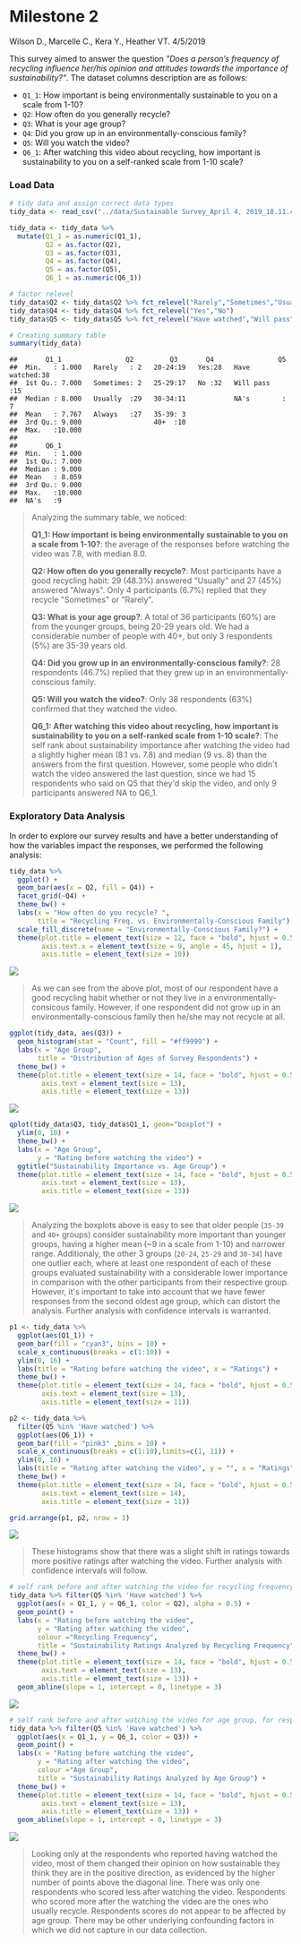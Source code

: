 Milestone 2
================
Wilson D., Marcelle C., Kera Y., Heather VT.
4/5/2019

This survey aimed to answer the question *"Does a person’s frequency of recycling influence her/his opinion and attitudes towards the importance of sustainability?"*. The dataset columns description are as follows:

-   `Q1_1`: How important is being environmentally sustainable to you on a scale from 1-10?
-   `Q2`: How often do you generally recycle?
-   `Q3`: What is your age group?
-   `Q4`: Did you grow up in an environmentally-conscious family?
-   `Q5`: Will you watch the video?
-   `Q6_1`: After watching this video about recycling, how important is sustainability to you on a self-ranked scale from 1-10 scale?

### Load Data

``` r
# tidy data and assign correct data types
tidy_data <- read_csv("../data/Sustainable Survey_April 4, 2019_18.11.csv", col_types = cols(.default = col_character()))[3:62,18:23]

tidy_data <- tidy_data %>% 
  mutate(Q1_1 = as.numeric(Q1_1),
         Q2 = as.factor(Q2),
         Q3 = as.factor(Q3),
         Q4 = as.factor(Q4),
         Q5 = as.factor(Q5),
         Q6_1 = as.numeric(Q6_1))

# factor relevel
tidy_data$Q2 <- tidy_data$Q2 %>% fct_relevel("Rarely","Sometimes","Usually","Always")
tidy_data$Q4 <- tidy_data$Q4 %>% fct_relevel("Yes","No")
tidy_data$Q5 <- tidy_data$Q5 %>% fct_relevel("Have watched","Will pass")
```

``` r
# Creating summary table
summary(tidy_data)
```

    ##       Q1_1                Q2         Q3       Q4                Q5    
    ##  Min.   : 1.000   Rarely   : 2   20-24:19   Yes:28   Have watched:38  
    ##  1st Qu.: 7.000   Sometimes: 2   25-29:17   No :32   Will pass   :15  
    ##  Median : 8.000   Usually  :29   30-34:11            NA's        : 7  
    ##  Mean   : 7.767   Always   :27   35-39: 3                             
    ##  3rd Qu.: 9.000                  40+  :10                             
    ##  Max.   :10.000                                                       
    ##                                                                       
    ##       Q6_1       
    ##  Min.   : 1.000  
    ##  1st Qu.: 7.000  
    ##  Median : 9.000  
    ##  Mean   : 8.059  
    ##  3rd Qu.: 9.000  
    ##  Max.   :10.000  
    ##  NA's   :9

> Analyzing the summary table, we noticed:
>
> **Q1\_1: How important is being environmentally sustainable to you on a scale from 1-10?**: the average of the responses before watching the video was 7.8, with median 8.0.
>
> **Q2: How often do you generally recycle?**: Most participants have a good recycling habit: 29 (48.3%) answered "Usually" and 27 (45%) answered "Always". Only 4 participants (6.7%) replied that they recycle "Sometimes" or "Rarely".
>
> **Q3: What is your age group?**: A total of 36 participants (60%) are from the younger groups, being 20-29 years old. We had a considerable number of people with 40+, but only 3 respondents (5%) are 35-39 years old.
>
> **Q4: Did you grow up in an environmentally-conscious family?**: 28 respondents (46.7%) replied that they grew up in an environmentally-conscious family.
>
> **Q5: Will you watch the video?**: Only 38 respondents (63%) confirmed that they watched the video.
>
> **Q6\_1: After watching this video about recycling, how important is sustainability to you on a self-ranked scale from 1-10 scale?**: The self rank about sustainability importance after watching the video had a slightly higher mean (8.1 vs. 7.8) and median (9 vs. 8) than the answers from the first question. However, some people who didn't watch the video answered the last question, since we had 15 respondents who said on Q5 that they'd skip the video, and only 9 participants answered NA to Q6\_1.

### Exploratory Data Analysis

In order to explore our survey results and have a better understanding of how the variables impact the responses, we performed the following analysis:

``` r
tidy_data %>% 
  ggplot() +
  geom_bar(aes(x = Q2, fill = Q4)) +
  facet_grid(~Q4) +
  theme_bw() +
  labs(x = "How often do you recycle? ",
       title = "Recycling Freq. vs. Environmentally-Conscious Family") +
  scale_fill_discrete(name = "Environmentally-Conscious Family?") +
  theme(plot.title = element_text(size = 12, face = "bold", hjust = 0.5),
        axis.text.x = element_text(size = 9, angle = 45, hjust = 1),
        axis.title = element_text(size = 10))
```

![](Milestone2_EDA_files/imgs/plot%20family%20vs.%20frequency-1.png)

> As we can see from the above plot, most of our respondent have a good recycling habit whether or not they live in a environmentally-consicous family. However, if one respondent did not grow up in an environmentally-conscious family then he/she may not recycle at all.

``` r
ggplot(tidy_data, aes(Q3)) +
  geom_histogram(stat = "Count", fill = "#ff9999") +
  labs(x = "Age Group",
       title = "Distribution of Ages of Survey Respondents") +
  theme_bw() +
  theme(plot.title = element_text(size = 14, face = "bold", hjust = 0.5),
        axis.text = element_text(size = 13),
        axis.title = element_text(size = 13))
```

![](Milestone2_EDA_files/imgs/age%20distribution-1.png)

``` r
qplot(tidy_data$Q3, tidy_data$Q1_1, geom="boxplot") +
  ylim(0, 10) +
  theme_bw() +
  labs(x = "Age Group",
       y = "Rating before watching the video") +
  ggtitle("Sustainability Importance vs. Age Group") +
  theme(plot.title = element_text(size = 14, face = "bold", hjust = 0.5),
        axis.text = element_text(size = 13),
        axis.title = element_text(size = 13))
```

![](Milestone2_EDA_files/imgs/plot%20age%20group%20vs.%20sustainability%20importance%20before%20watching%20the%20video-1.png)

> Analyzing the boxplots above is easy to see that older people (`35-39` and `40+` groups) consider sustainability more important than younger groups, having a higher mean (~9 in a scale from 1-10) and narrower range. Additionaly, the other 3 groups (`20-24`, `25-29` and `30-34`) have one outlier each, where at least one respondent of each of these groups evaluated sustainability with a considerable lower importance in comparison with the other participants from their respective group. However, it's important to take into account that we have fewer responses from the second oldest age group, which can distort the analysis. Further analysis with confidence intervals is warranted.

``` r
p1 <- tidy_data %>%
  ggplot(aes(Q1_1)) +
  geom_bar(fill = "cyan3", bins = 10) +
  scale_x_continuous(breaks = c(1:10)) +
  ylim(0, 16) +
  labs(title = "Rating before watching the video", x = "Ratings") +
  theme_bw() +
  theme(plot.title = element_text(size = 14, face = "bold", hjust = 0.5),
        axis.text = element_text(size = 13),
        axis.title = element_text(size = 11))

p2 <- tidy_data %>%
  filter(Q5 %in% 'Have watched') %>%
  ggplot(aes(Q6_1)) +
  geom_bar(fill = "pink3" ,bins = 10) +
  scale_x_continuous(breaks = c(1:10),limits=c(1, 11)) +
  ylim(0, 16) +
  labs(title = "Rating after watching the video", y = "", x = "Ratings") +
  theme_bw() +
  theme(plot.title = element_text(size = 14, face = "bold", hjust = 0.5),
        axis.text = element_text(size = 14),
        axis.title = element_text(size = 11))

grid.arrange(p1, p2, nrow = 1)
```

![](Milestone2_EDA_files/imgs/grouped%20bar-1.png)

> These histograms show that there was a slight shift in ratings towards more positive ratings after watching the video. Further analysis with confidence intervals will follow.

``` r
# self rank before and after watching the video for recycling frequency, for respondents who watched the video
tidy_data %>% filter(Q5 %in% 'Have watched') %>% 
  ggplot(aes(x = Q1_1, y = Q6_1, color = Q2), alpha = 0.5) +
  geom_point() +
  labs(x = "Rating before watching the video",
       y = "Rating after watching the video",
       colour ="Recycling Frequency",
       title = "Sustainability Ratings Analyzed by Recycling Frequency") +
  theme_bw() +
  theme(plot.title = element_text(size = 14, face = "bold", hjust = 0.5),
        axis.text = element_text(size = 13),
        axis.title = element_text(size = 13)) +
  geom_abline(slope = 1, intercept = 0, linetype = 3)
```

![](Milestone2_EDA_files/imgs/plot%20self%20rank%20before%20and%20after%20watching%20the%20video%20for%20recycling%20frequency%20and%20age%20group-1.png)

``` r
# self rank before and after watching the video for age group, for respondents who watched the video
tidy_data %>% filter(Q5 %in% 'Have watched') %>% 
  ggplot(aes(x = Q1_1, y = Q6_1, color = Q3)) +
  geom_point() +
  labs(x = "Rating before watching the video",
       y = "Rating after watching the video",
       colour ="Age Group",
       title = "Sustainability Ratings Analyzed by Age Group") +
  theme_bw() +
  theme(plot.title = element_text(size = 14, face = "bold", hjust = 0.5),
        axis.text = element_text(size = 13),
        axis.title = element_text(size = 13)) +
  geom_abline(slope = 1, intercept = 0, linetype = 3)
```

![](Milestone2_EDA_files/imgs/plot%20self%20rank%20before%20and%20after%20watching%20the%20video%20for%20recycling%20frequency%20and%20age%20group-2.png)

> Looking only at the respondents who reported having watched the video, most of them changed their opinion on how sustainable they think they are in the positive direction, as evidenced by the higher number of points above the diagonal line. There was only one respondents who scored less after watching the video. Respondents who scored more after the watching the video are the ones who usually recycle. Respondents scores do not appear to be affected by age group. There may be other underlying confounding factors in which we did not capture in our data collection.
